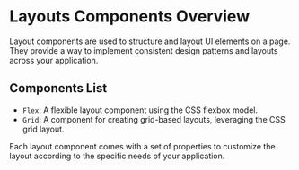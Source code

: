 
# Layouts Components Overview

Layout components are used to structure and layout UI elements on a page. They provide a way to implement consistent design patterns and layouts across your application.

## Components List

- `Flex`: A flexible layout component using the CSS flexbox model.
- `Grid`: A component for creating grid-based layouts, leveraging the CSS grid layout.

Each layout component comes with a set of properties to customize the layout according to the specific needs of your application.